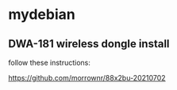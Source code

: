 # mydebian

## DWA-181 wireless dongle install

follow these instructions:

https://github.com/morrownr/88x2bu-20210702
